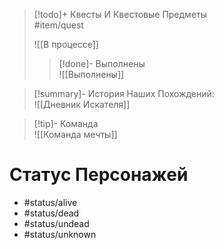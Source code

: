 > [!todo]+ Квесты И Квестовые Предметы  
> #item/quest
>
> ![[В процессе]]
>
> > [!done]- Выполнены  
> > ![[Выполнены]]

> [!summary]- История Наших Похождений:  
> ![[Дневник Искателя]]

> [!tip]- Команда  
> ![[Команда мечты]]

# Статус Персонажей

- #status/alive
- #status/dead
- #status/undead
- #status/unknown
